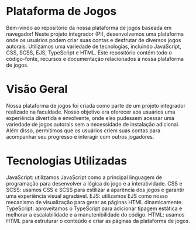 # <span style="font-size:30px;">Plataforma de Jogos</span>
Bem-vindo ao repositório da nossa plataforma de jogos baseada em navegador! Neste projeto integrador (PI), desenvolvemos uma plataforma onde os usuários podem criar suas contas e desfrutar de diversos jogos autorais. Utilizamos uma variedade de tecnologias, incluindo JavaScript, CSS, SCSS, EJS, TypeScript e HTML. Este repositório contém todo o código-fonte, recursos e documentação relacionados à nossa plataforma de jogos.

# <span style="font-size:30px;">Visão Geral</span>
Nossa plataforma de jogos foi criada como parte de um projeto integrador realizado na faculdade. Nosso objetivo era oferecer aos usuários uma experiência divertida e envolvente, onde eles pudessem acessar uma variedade de jogos autorais sem a necessidade de instalação adicional. Além disso, permitimos que os usuários criem suas contas para acompanhar seu progresso e interagir com outros jogadores.

# <span style="font-size:30px;">Tecnologias Utilizadas</span>
JavaScript: utilizamos JavaScript como a principal linguagem de programação para desenvolver a lógica do jogo e a interatividade.
CSS e SCSS: usamos CSS e SCSS para estilizar a aparência dos jogos e garantir uma experiência visual agradável.
EJS: utilizamos EJS como nosso mecanismo de visualização para gerar as páginas HTML dinamicamente.
TypeScript: aproveitamos o TypeScript para adicionar tipagem estática e melhorar a escalabilidade e a manutenibilidade do código.
HTML: usamos HTML para estruturar o conteúdo e criar as páginas da plataforma de jogos.

